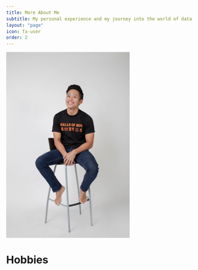 ```yaml
---
title: More About Me
subtitle: My personal experience and my journey into the world of data science.
layout: "page"
icon: fa-user
order: 2
---
```



<img src="assets/images/HONUS_ME.jpeg" alt="Me" height="500px"/>



# Hobbies

